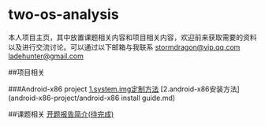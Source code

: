 # two-os-analysis
本人项目主页，其中放置课题相关内容和项目相关内容，欢迎前来获取需要的资料以及进行交流讨论。可以通过以下邮箱与我联系
stormdragon@vip.qq.com
ladehunter@gmail.com

##项目相关

###Android-x86 project
  [1.system.img定制方法](android-x86-project/apk-built-in-guide.md)
  [2.android-x86安装方法](android-x86-project/android-x86 install guide.md)
  
##课题相关
  [开题报告简介(待完成)]()
